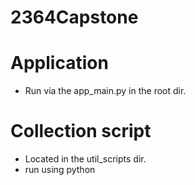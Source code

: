 # 2364Capstone

# Application
- Run via the app_main.py in the root dir.

# Collection script
- Located in the util_scripts dir.
- run using python
